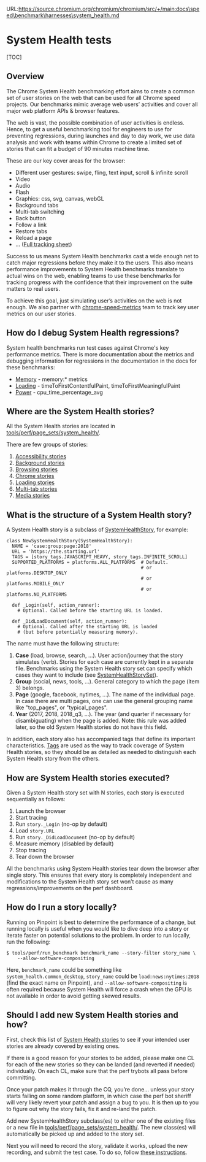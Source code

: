 URL:https://source.chromium.org/chromium/chromium/src/+/main:docs\speed\benchmark\harnesses\system_health.md
# System Health tests

[TOC]

## Overview

The Chrome System Health benchmarking effort aims to create a common set of user
stories on the web that can be used for all Chrome speed projects. Our
benchmarks mimic average web users’ activities and cover all major web platform
APIs & browser features.

The web is vast, the possible combination of user activities is endless. Hence,
to get a useful benchmarking tool for engineers to use for preventing
regressions, during launches and day to day work, we use data analysis and work
with teams within Chrome to create a limited set of stories that can fit a
budget of 90 minutes machine time.

These are our key cover areas for the browser:
* Different user gestures: swipe, fling, text input, scroll & infinite scroll
* Video
* Audio
* Flash
* Graphics: css, svg, canvas, webGL
* Background tabs
* Multi-tab switching
* Back button
* Follow a link
* Restore tabs
* Reload a page
* ... ([Full tracking sheet](https://docs.google.com/spreadsheets/d/1t15Ya5ssYBeXAZhHm3RJqfwBRpgWsxoib8_kwQEHMwI/edit#gid=0))

Success to us means System Health benchmarks cast a wide enough net to
catch major regressions before they make it to the users. This also means
performance improvements to System Health benchmarks translate to actual wins
on the web, enabling teams to use these benchmarks for tracking progress with
the confidence that their improvement on the suite matters to real users.

To achieve this goal, just simulating user’s activities on the web is not
enough. We also partner with
[chrome-speed-metrics](https://groups.google.com/a/chromium.org/forum/#!forum/speed-metrics-dev)
team to track key user metrics on our user stories.


## How do I debug System Health regressions?

System health benchmarks run test cases against Chrome's key performance metrics.
There is more documentation about the metrics and debugging information for
regressions in the documentation in the docs for these benchmarks:
* [Memory](../../../memory-infra/memory_benchmarks.md) - memory:* metrics
* [Loading](loading.md) - timeToFirstContentfulPaint, timeToFirstMeaningfulPaint
* [Power](power_perf.md) - cpu_time_percentage_avg


## Where are the System Health stories?

All the System Health stories are located in
[tools/perf/page_sets/system_health/](../../../../tools/perf/page_sets/system_health/).

There are few groups of stories:
1. [Accessibility stories](../../../../tools/perf/page_sets/system_health/accessibility_stories.py)
2. [Background stories](../../../../tools/perf/page_sets/system_health/background_stories.py)
3. [Browsing stories](../../../../tools/perf/page_sets/system_health/browsing_stories.py)
4. [Chrome stories](../../../../tools/perf/page_sets/system_health/chrome_stories.py)
5. [Loading stories](../../../../tools/perf/page_sets/system_health/loading_stories.py)
6. [Multi-tab stories](../../../../tools/perf/page_sets/system_health/multi_tab_stories.py)
7. [Media stories](../../../../tools/perf/page_sets/system_health/media_stories.py)

## What is the structure of a System Health story?
A System Health story is a subclass of
[SystemHealthStory](https://cs.chromium.org/chromium/src/tools/perf/page_sets/system_health/system_health_story.py?l=44&rcl=d5f1f0821489a8311dc437fc6b70ac0b0d72b28b), for example:
```
class NewSystemHealthStory(SystemHealthStory):
  NAME = 'case:group:page:2018'
  URL = 'https://the.starting.url'
  TAGS = [story_tags.JAVASCRIPT_HEAVY, story_tags.INFINITE_SCROLL]
  SUPPORTED_PLATFORMS = platforms.ALL_PLATFORMS  # Default.
                                                 # or platforms.DESKTOP_ONLY
                                                 # or platforms.MOBILE_ONLY
                                                 # or platforms.NO_PLATFORMS

  def _Login(self, action_runner):
    # Optional. Called before the starting URL is loaded.

  def _DidLoadDocument(self, action_runner):
    # Optional. Called after the starting URL is loaded
    # (but before potentially measuring memory).
```

The name must have the following structure:
1.  **Case** (load, browse, search, …). User action/journey that the story
    simulates (verb). Stories for each case are currently kept in a separate
    file.
    Benchmarks using the System Health story set can specify which cases they want to
    include (see
    [SystemHealthStorySet](https://cs.chromium.org/chromium/src/tools/perf/page_sets/system_health/system_health_stories.py?l=16&rcl=e3eb21e24dbe0530356003fd9f9a8a94fb91d00b)).
2.  **Group** (social, news, tools, …). General category to which the page
    (item 3) belongs.
3.  **Page** (google, facebook, nytimes, …). The name of the individual page. In
    case there are multi pages, one can use the general grouping name like
    "top_pages", or "typical_pages".
4.  **Year** (2017, 2018, 2018_q3, ...). The year (and quarter if necessary for
    disambiguating) when the page is added. Note: this rule was added later,
    so the old System Health stories do not have this field.

In addition, each story also has accompanied tags that define its important
characteristics.
[Tags](../../../../tools/perf/page_sets/system_health/story_tags.py) are used as
the way to track coverage of System Health stories, so they should be as
detailed as needed to distinguish each System Health story from the others.

## How are System Health stories executed?
Given a System Health story set with N stories, each story is executed sequentially as
follows:

1.  Launch the browser
2.  Start tracing
3.  Run `story._Login` (no-op by default)
4.  Load `story.URL`
5.  Run `story._DidLoadDocument` (no-op by default)
6.  Measure memory (disabled by default)
7.  Stop tracing
8.  Tear down the browser

All the benchmarks using System Health stories tear down the browser after single story.
This ensures that every story is completely independent and modifications to the
System Health story set won’t cause as many regressions/improvements on the perf dashboard.

## How do I run a story locally?

Running on Pinpoint is best to determine the performance of a change, but
running locally is useful when you would like to dive deep into a story or
iterate faster on potential solutions to the problem. In order to run locally,
run the following:

```
$ tools/perf/run_benchmark benchmark_name --story-filter story_name \
    --allow-software-compositing
```

Here, `benchmark_name` could be something like `system_health.common_desktop`,
`story_name` could be `load:news:nytimes:2018` (find the exact name on Pinpoint),
and `--allow-software-compositing` is often required because System Health will
force a crash when the GPU is not available in order to avoid getting skewed
results.

## Should I add new System Health stories and how?

First, check this list of [System Health stories](https://docs.google.com/spreadsheets/d/1t15Ya5ssYBeXAZhHm3RJqfwBRpgWsxoib8_kwQEHMwI/edit#gid=0)
to see if your intended user stories are already covered by existing ones.

If there is a good reason for your stories to be added, please make one CL for
each of the new stories so they can be landed (and reverted if needed)
individually. On each CL, make sure that the perf trybots all pass before
committing.

Once your patch makes it through the CQ, you’re done… unless your story starts
failing on some random platform, in which case the perf bot sheriff will very
likely revert your patch and assign a bug to you. It is then up to you to figure
out why the story fails, fix it and re-land the patch.

Add new SystemHealthStory subclass(es) to either one of the existing files or a
new file in [tools/perf/page_sets/system_health/](../../../../tools/perf/page_sets/system_health).
The new class(es) will automatically be picked up and added to the story set.

Next you will need to record the story, validate it works, upload the new recording, and submit the
test case. To do so, follow
[these instructions](https://source.chromium.org/chromium/chromium/src/+/main:tools/perf/recording_benchmarks.md).
